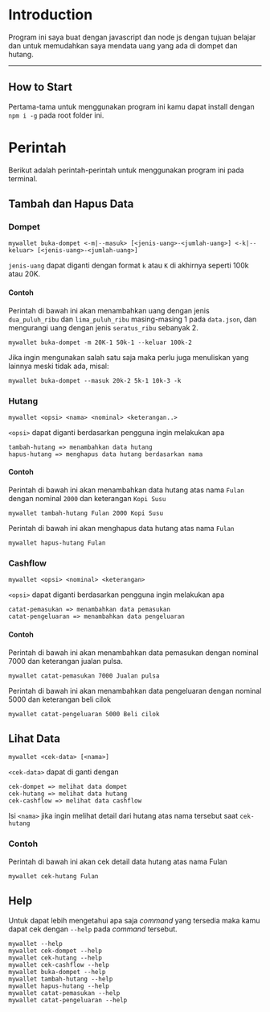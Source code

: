 # Introduction

Program ini saya buat dengan javascript dan node js dengan tujuan belajar dan untuk memudahkan saya mendata uang yang ada di dompet dan hutang.

---

## How to Start

Pertama-tama untuk menggunakan program ini kamu dapat install dengan `npm i -g` pada root folder ini.

# Perintah

Berikut adalah perintah-perintah untuk menggunakan program ini pada terminal.

## Tambah dan Hapus Data

### Dompet

```
mywallet buka-dompet <-m|--masuk> [<jenis-uang>-<jumlah-uang>] <-k|--keluar> [<jenis-uang>-<jumlah-uang>]
```

`jenis-uang` dapat diganti dengan format `k` atau `K` di akhirnya seperti 100k atau 20K.

#### Contoh

Perintah di bawah ini akan menambahkan uang dengan jenis `dua_puluh_ribu` dan `lima_puluh_ribu` masing-masing 1 pada `data.json`, dan mengurangi uang dengan jenis `seratus_ribu` sebanyak 2.

```
mywallet buka-dompet -m 20K-1 50k-1 --keluar 100k-2
```

Jika ingin mengunakan salah satu saja maka perlu juga menuliskan yang lainnya meski tidak ada, misal:

```
mywallet buka-dompet --masuk 20k-2 5k-1 10k-3 -k
```

### Hutang

```
mywallet <opsi> <nama> <nominal> <keterangan..>
```

`<opsi>` dapat diganti berdasarkan pengguna ingin melakukan apa

```
tambah-hutang => menambahkan data hutang
hapus-hutang => menghapus data hutang berdasarkan nama
```

#### Contoh

Perintah di bawah ini akan menambahkan data hutang atas nama `Fulan` dengan nominal `2000` dan keterangan `Kopi Susu`

```
mywallet tambah-hutang Fulan 2000 Kopi Susu
```

Perintah di bawah ini akan menghapus data hutang atas nama `Fulan`

```
mywallet hapus-hutang Fulan
```

### Cashflow

```
mywallet <opsi> <nominal> <keterangan>
```

`<opsi>` dapat diganti berdasarkan pengguna ingin melakukan apa

```
catat-pemasukan => menambahkan data pemasukan
catat-pengeluaran => menambahkan data pengeluaran
```

#### Contoh

Perintah di bawah ini akan menambahkan data pemasukan dengan nominal 7000 dan keterangan jualan pulsa.

```
mywallet catat-pemasukan 7000 Jualan pulsa
```

Perintah di bawah ini akan menambahkan data pengeluaran dengan nominal 5000 dan keterangan beli cilok

```
mywallet catat-pengeluaran 5000 Beli cilok
```

## Lihat Data

```
mywallet <cek-data> [<nama>]
```

`<cek-data>` dapat di ganti dengan

```
cek-dompet => melihat data dompet
cek-hutang => melihat data hutang
cek-cashflow => melihat data cashflow
```

Isi `<nama>` jika ingin melihat detail dari hutang atas nama tersebut saat `cek-hutang`

### Contoh

Perintah di bawah ini akan cek detail data hutang atas nama Fulan

```
mywallet cek-hutang Fulan
```

## Help

Untuk dapat lebih mengetahui apa saja _command_ yang tersedia maka kamu dapat cek dengan `--help` pada _command_ tersebut.

```
mywallet --help
mywallet cek-dompet --help
mywallet cek-hutang --help
mywallet cek-cashflow --help
mywallet buka-dompet --help
mywallet tambah-hutang --help
mywallet hapus-hutang --help
mywallet catat-pemasukan --help
mywallet catat-pengeluaran --help
```

